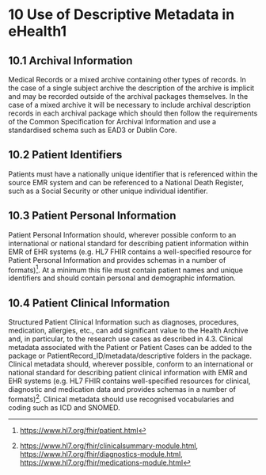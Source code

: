 # 10 Use of Descriptive Metadata in eHealth1
<a name="section 10.1"><a/>
## 10.1 Archival Information
Medical Records or a mixed archive containing other types of records. In the case of a single subject archive the description of the archive is implicit and may be recorded outside of the archival packages themselves. In the case of a mixed archive it will be necessary to include archival description records in each archival package which should then follow the requirements of the Common Specification for Archival Information and use a standardised schema such as EAD3 or Dublin Core.
## 10.2 Patient Identifiers
Patients must have a nationally unique identifier that is referenced within the source EMR system and can be referenced to a National Death Register, such as a Social Security or other unique individual identifier.
## 10.3 Patient Personal Information
Patient Personal Information should, wherever possible conform to an international or national standard for describing patient information within EMR of EHR systems (e.g. HL7 FHIR contains a well-specified resource for Patient Personal Information and provides schemas in a number of formats)[^1].  At a minimum this file must contain patient names and unique identifiers and should contain personal and demographic information.
## 10.4 Patient Clinical Information
Structured Patient Clinical Information such as diagnoses, procedures, medication, allergies, etc., can add significant value to the Health Archive and, in particular, to the research use cases as described in 4.3. Clinical metadata associated with the Patient or Patient Cases can be added to the package or PatientRecord_ID/metadata/descriptive folders in the package. Clinical metadata should, wherever possible, conform to an international or national standard for describing patient clinical information with EMR and EHR systems (e.g. HL7 FHIR contains well-specified resources for clinical, diagnostic and medication data and provides schemas in a number of formats)[^2].  Clinical metadata should use recognised vocabularies and coding such as ICD and SNOMED.

[^1]: https://www.hl7.org/fhir/patient.html
[^2]: https://www.hl7.org/fhir/clinicalsummary-module.html, https://www.hl7.org/fhir/diagnostics-module.html, https://www.hl7.org/fhir/medications-module.html

